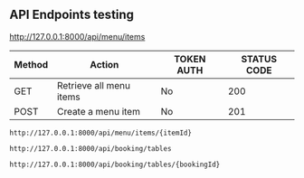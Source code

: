 ## API Endpoints testing

http://127.0.0.1:8000/api/menu/items

| Method | Action                  | TOKEN AUTH | STATUS CODE |
| ------ | ----------------------- | ---------- | ----------- |
| GET    | Retrieve all menu items | No         | 200         |
| POST   | Create a menu item      | No         | 201         |

```
http://127.0.0.1:8000/api/menu/items/{itemId}
```

```
http://127.0.0.1:8000/api/booking/tables
```

```
http://127.0.0.1:8000/api/booking/tables/{bookingId}
```
